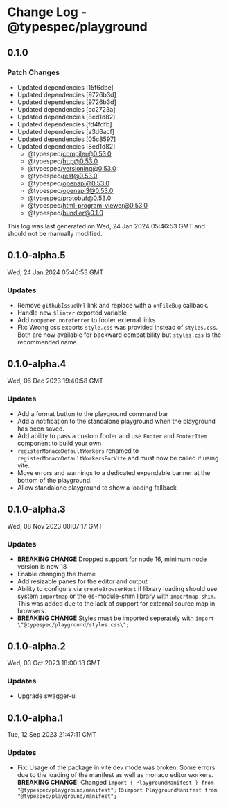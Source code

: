 # Change Log - @typespec/playground

## 0.1.0

### Patch Changes

- Updated dependencies [15f6dbe]
- Updated dependencies [9726b3d]
- Updated dependencies [9726b3d]
- Updated dependencies [cc2723a]
- Updated dependencies [8ed1d82]
- Updated dependencies [fd4fdfb]
- Updated dependencies [a3d6acf]
- Updated dependencies [05c8597]
- Updated dependencies [8ed1d82]
  - @typespec/compiler@0.53.0
  - @typespec/http@0.53.0
  - @typespec/versioning@0.53.0
  - @typespec/rest@0.53.0
  - @typespec/openapi@0.53.0
  - @typespec/openapi3@0.53.0
  - @typespec/protobuf@0.53.0
  - @typespec/html-program-viewer@0.53.0
  - @typespec/bundler@0.1.0

This log was last generated on Wed, 24 Jan 2024 05:46:53 GMT and should not be manually modified.

## 0.1.0-alpha.5

Wed, 24 Jan 2024 05:46:53 GMT

### Updates

- Remove `githubIssueUrl` link and replace with a `onFileBug` callback.
- Handle new `$linter` exported variable
- Add `noopener noreferrer` to footer external links
- Fix: Wrong css exports `style.css` was provided instead of `styles.css`. Both are now available for backward compatibility but `styles.css` is the recommended name.

## 0.1.0-alpha.4

Wed, 06 Dec 2023 19:40:58 GMT

### Updates

- Add a format button to the playground command bar
- Add a notification to the standalone playground when the playground has been saved.
- Add ability to pass a custom footer and use `Footer` and `FooterItem` component to build your own
- `registerMonacoDefaultWorkers` renamed to `registerMonacoDefaultWorkersForVite` and must now be called if using vite.
- Move errors and warnings to a dedicated expandable banner at the bottom of the playground.
- Allow standalone playground to show a loading fallback

## 0.1.0-alpha.3

Wed, 08 Nov 2023 00:07:17 GMT

### Updates

- **BREAKING CHANGE** Dropped support for node 16, minimum node version is now 18
- Enable changing the theme
- Add resizable panes for the editor and output
- Ability to configure via `createBrowserHost` if library loading should use system `importmap` or the es-module-shim library with `importmap-shim`. This was added due to the lack of support for external source map in browsers.
- **BREAKING CHANGE** Styles must be imported seperately with `import \"@typespec/playground/styles.css\";`

## 0.1.0-alpha.2

Wed, 03 Oct 2023 18:00:18 GMT

### Updates

- Upgrade swagger-ui

## 0.1.0-alpha.1

Tue, 12 Sep 2023 21:47:11 GMT

### Updates

- Fix: Usage of the package in vite dev mode was broken. Some errors due to the loading of the manifest as well as monaco editor workers.
  **BREAKING CHANGE:** Changed `import { PlaygroundManifest } from "@typespec/playground/manifest";` to`import PlaygroundManifest from "@typespec/playground/manifest";`
